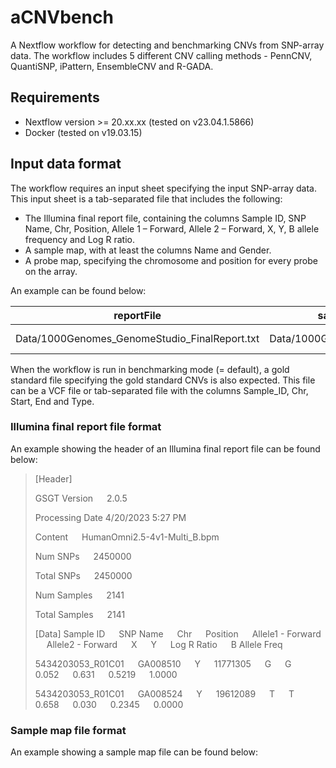 # aCNVbench
A Nextflow workflow for detecting and benchmarking CNVs from SNP-array data. The workflow includes 5 different CNV calling methods - PennCNV, QuantiSNP, iPattern, EnsembleCNV and R-GADA. 

## Requirements
- Nextflow version >= 20.xx.xx (tested on v23.04.1.5866)
- Docker (tested on v19.03.15)

## Input data format
The workflow requires an input sheet specifying the input SNP-array data. This input sheet is a tab-separated file that includes the following:
-	The Illumina final report file, containing the columns Sample ID, SNP Name, Chr, Position, Allele 1 – Forward, Allele 2 – Forward, X, Y, B allele frequency and Log R ratio.
-	A sample map, with at least the columns Name and Gender.
-	A probe map, specifying the chromosome and position for every probe on the array.

An example can be found below:

| reportFile | samplesheetFile | snpMap |
|------------|-----------------|--------|
| Data/1000Genomes_GenomeStudio_FinalReport.txt | Data/1000Genomes_Sample_Map.txt | Data/HumanOmni2.5-4v1_B_SNP_Map.txt |

When the workflow is run in benchmarking mode (= default), a gold standard file specifying the gold standard CNVs is also expected. This file can be a VCF file or tab-separated file with the columns Sample_ID, Chr, Start, End and Type.

### Illumina final report file format
An example showing the header of an Illumina final report file can be found below:

> [Header]
>
> GSGT Version &emsp; 2.0.5
>
> Processing Date 4/20/2023 5:27 PM
>
> Content &emsp; HumanOmni2.5-4v1-Multi_B.bpm
>
> Num SNPs &emsp; 2450000
>
> Total SNPs &emsp; 2450000
>
> Num Samples &emsp; 2141
>
> Total Samples &emsp; 2141
>
> [Data]
> Sample ID &emsp; SNP Name &emsp; Chr &emsp; Position &emsp; Allele1 - Forward &emsp; Allele2 - Forward &emsp; X &emsp; Y &emsp; Log R Ratio &emsp; B Allele Freq
>
> 5434203053_R01C01 &emsp; GA008510 &emsp; Y &emsp; 11771305 &emsp; G &emsp; G &emsp; 0.052 &emsp; 0.631 &emsp; 0.5219 &emsp; 1.0000
>
> 5434203053_R01C01 &emsp; GA008524 &emsp; Y &emsp; 19612089 &emsp; T &emsp; T &emsp; 0.658 &emsp; 0.030 &emsp; 0.2345 &emsp; 0.0000

### Sample map file format
An example showing a sample map file can be found below:
